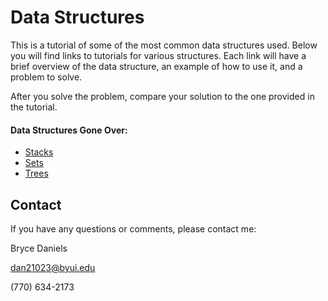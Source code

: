 # Data Structures

This is a tutorial of some of the most common data structures used. Below you will find links to tutorials for various structures.
Each link will have a brief overview of the data structure, an example of how to use it, and a problem to solve. 

After you solve the problem, compare your solution to the one provided in the tutorial.

#### Data Structures Gone Over:
* [Stacks](1-Stacks.md)
* [Sets](2-Sets.md)
* [Trees](3-Trees.md)

## Contact
If you have any questions or comments, please contact me:

Bryce Daniels

dan21023@byui.edu

(770) 634-2173